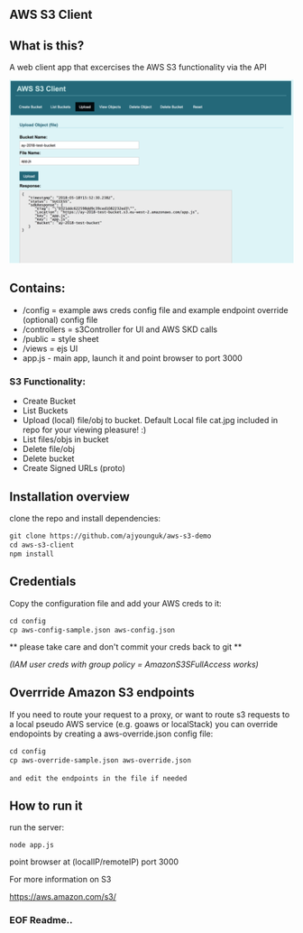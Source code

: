## AWS S3 Client

## What is this?
A web client app that excercises the AWS S3 functionality via the API

![Alt text](/screenshots/s3upload.png)

## Contains:
- /config = example aws creds config file and example endpoint override (optional) config file
- /controllers = s3Controller for UI and AWS SKD calls
- /public = style sheet
- /views = ejs UI 
- app.js - main app, launch it and point browser to port 3000


### S3 Functionality:
- Create Bucket
- List Buckets
- Upload (local) file/obj to bucket. Default Local file cat.jpg included in repo for your viewing pleasure! :)
- List files/objs in bucket
- Delete file/obj
- Delete bucket
- Create Signed URLs (proto)


## Installation overview
clone the repo and install dependencies:

```
git clone https://github.com/ajyounguk/aws-s3-demo
cd aws-s3-client
npm install
```


## Credentials
Copy the configuration file and add your AWS creds to it:
```
cd config
cp aws-config-sample.json aws-config.json

```
** please take care and don't commit your creds back to git **

*(IAM user creds with group policy = AmazonS3SFullAccess works)*


## Overrride Amazon S3 endpoints
If you need to route your request to a proxy, or want to route s3 requests to a local pseudo AWS service (e.g. goaws or localStack) you can override endopoints by creating a aws-override.json config file:
```
cd config
cp aws-override-sample.json aws-override.json

and edit the endpoints in the file if needed
```


## How to run it
run the server:

```
node app.js
```

point browser at (localIP/remoteIP) port 3000

For more information on S3

https://aws.amazon.com/s3/



### EOF Readme..
